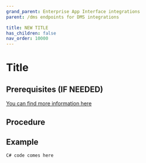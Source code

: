 ```yaml
---
grand_parent: Enterprise App Interface integrations
parent: /dms endpoints for DMS integrations

title: NEW TITLE
has_children: false
nav_order: 10000
---
```


# Title

## Prerequisites (IF NEEDED)


[You can find more information here](./10_DmsAuthentication.md)

## Procedure

## Example
``` csharp
C# code comes here
```

